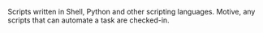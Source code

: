Scripts written in Shell, Python and other scripting languages. 
Motive, any scripts that can automate a task are checked-in. 





